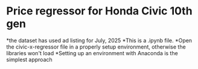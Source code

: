 # Price regressor for Honda Civic 10th gen
*the dataset has used ad listing for July, 2025
*This is a .ipynb file.
*Open the civic-x-regressor file in a properly setup environment, otherwise the libraries won't load
*Setting up an environment with Anaconda is the simplest approach
